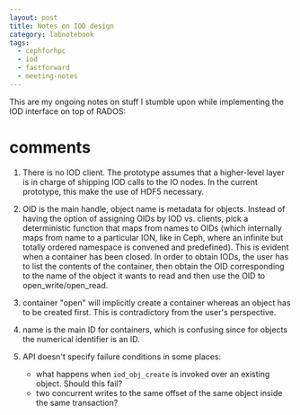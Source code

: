 ```yaml
---
layout: post
title: Notes on IOD design
category: labnotebook
tags:
  - cephforhpc
  - iod
  - fastforward
  - meeting-notes
---
```


This are my ongoing notes on stuff I stumble upon while implementing 
the IOD interface on top of RADOS:

# comments

 1. There is no IOD client. The prototype assumes that a higher-level 
    layer is in charge of shipping IOD calls to the IO nodes. In the 
    current prototype, this make the use of HDF5 necessary.

 2. OID is the main handle, object name is metadata for objects. 
    Instead of having the option of assigning OIDs by IOD vs. clients, 
    pick a deterministic function that maps from names to OIDs (which 
    internally maps from name to a particular ION, like in Ceph, where 
    an infinite but totally ordered namespace is convened and 
    predefined). This is evident when a container has been closed. In 
    order to obtain IODs, the user has to list the contents of the 
    container, then obtain the OID corresponding to the name of the 
    object it wants to read and then use the OID to 
    open_write/open_read.

 3. container "open" will implicitly create a container whereas an 
    object has to be created first. This is contradictory from the 
    user's perspective.

 4. name is the main ID for containers, which is confusing since for 
    objects the numerical identifier is an ID.

 5. API doesn't specify failure conditions in some places:

      * what happens when `iod_obj_create` is invoked over an existing 
        object. Should this fail?
      * two concurrent writes to the same offset of the same object 
        inside the same transaction?
